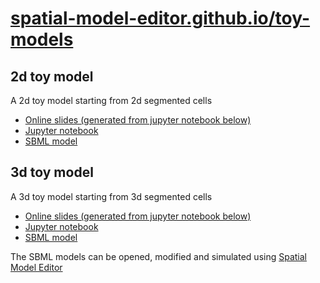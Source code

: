 # [spatial-model-editor.github.io/toy-models](https://spatial-model-editor.github.io/toy-models)

## 2d toy model

A 2d toy model starting from 2d segmented cells

- [Online slides (generated from jupyter notebook below)](https://spatial-model-editor.github.io/toy-models/2d-toy-model.html)
- [Jupyter notebook](https://github.com/spatial-model-editor/toy-models/blob/main/2d-toy-model.ipynb)
- [SBML model](https://spatial-model-editor.github.io/toy-models/2d-toy-model.xml)

## 3d toy model

A 3d toy model starting from 3d segmented cells

- [Online slides (generated from jupyter notebook below)](https://spatial-model-editor.github.io/toy-models/3d-toy-model.html)
- [Jupyter notebook](https://github.com/spatial-model-editor/toy-models/blob/main/3d-toy-model.ipynb)
- [SBML model](https://spatial-model-editor.github.io/toy-models/3d-toy-model.xml)

The SBML models can be opened, modified and simulated using [Spatial Model Editor](https://spatial-model-editor.github.io/)
